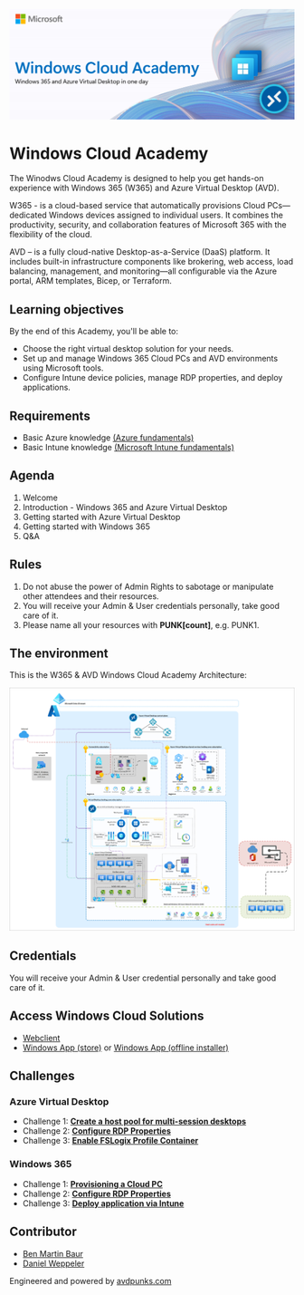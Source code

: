 ![header](Images/header.png)

# Windows Cloud Academy

The Winodws Cloud Academy is designed to help you get hands-on experience with Windows 365 (W365) and Azure Virtual Desktop (AVD). 

W365 - is a cloud-based service that automatically provisions Cloud PCs—dedicated Windows devices assigned to individual users. It combines the productivity, security, and collaboration features of Microsoft 365 with the flexibility of the cloud.

AVD – is a fully cloud-native Desktop-as-a-Service (DaaS) platform. It includes built-in infrastructure components like brokering, web access, load balancing, management, and monitoring—all configurable via the Azure portal, ARM templates, Bicep, or Terraform.

## Learning objectives 

By the end of this Academy, you'll be able to:

- Choose the right virtual desktop solution for your needs.
- Set up and manage Windows 365 Cloud PCs and AVD environments using Microsoft tools.
- Configure Intune device policies, manage RDP properties, and deploy applications.

## Requirements

- Basic Azure knowledge [(Azure fundamentals)](https://learn.microsoft.com/en-us/training/paths/azure-fundamentals-describe-azure-architecture-services/)
- Basic Intune knowledge [(Microsoft Intune fundamentals)](https://learn.microsoft.com/en-us/training/paths/endpoint-manager-fundamentals/)

## Agenda

1.	Welcome
2.	Introduction - Windows 365 and Azure Virtual Desktop
3. Getting started with Azure Virtual Desktop
4.	Getting started with Windows 365
5.	Q&A

## Rules

 1. Do not abuse the power of Admin Rights to sabotage or manipulate other attendees and their resources.
 2. You will receive your Admin & User credentials personally, take good care of it.
 3. Please name all your resources with **PUNK[count]**, e.g. PUNK1. 
 
 ## The environment
 
 This is the W365 & AVD Windows Cloud Academy Architecture:
 
 ![This image shows the Master Class Architecture](Images/DaaS-accelerator-baseline-architecture.png)
 
 ## Credentials
 
 You will receive your Admin & User credential personally and take good care of it.
 
 ## Access Windows Cloud Solutions
 
 - [Webclient](https://windows.cloud.microsoft/)
 - [Windows App (store)](https://apps.microsoft.com/detail/9N1F85V9T8BN) or [Windows App (offline installer)](https://go.microsoft.com/fwlink/?linkid=2262633)

 ## Challenges
 
 ### Azure Virtual Desktop
 
 - Challenge 1: **[Create a host pool for multi-session desktops](Challenges/AVD/01-AVD-Multi-Session-Hostpool.md)**
 - Challenge 2: **[Configure RDP Properties](Challenges/AVD/02-AVD-RDP-Properties.md)**
 - Challenge 3: **[Enable FSLogix Profile Container](Challenges/AVD/03-AVD-FSLogix.md)**
 
 ### Windows 365
 
 - Challenge 1: **[Provisioning a Cloud PC](Challenges/W365/01-W365-Provisioning-CPC.md)**
 - Challenge 2: **[Configure RDP Properties](Challenges/W365/02-W365-RDP-Properties.md)**
 - Challenge 3: **[Deploy application via Intune](Challenges/W365/03-W365-App-Deployment.md)**

## Contributor

- [Ben Martin Baur](https://www.linkedin.com/in/ben-martin-baur/)
- [Daniel Weppeler](https://www.linkedin.com/in/daniel-weppeler/)


Engineered and powered by [avdpunks.com](https://avdpunks.com)



